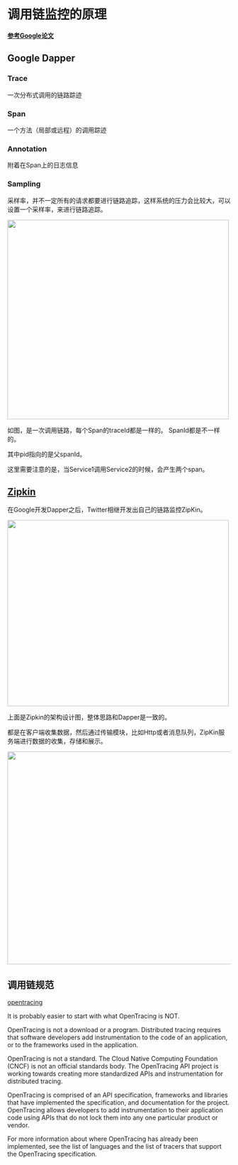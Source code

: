 # 调用链监控的原理


[**参考Google论文**](http://static.googleusercontent.com/media/research.google.com/zh-CN//pubs/archive/36356.pdf)


## Google Dapper

### Trace

一次分布式调用的链路踪迹

### Span

一个方法（局部或远程）的调用踪迹

### Annotation

附着在Span上的日志信息

### Sampling

采样率，并不一定所有的请求都要进行链路追踪，这样系统的压力会比较大，可以设置一个采样率，来进行链路追踪。


<img src="https://oscimg.oschina.net/oscnet/up-30629d65d59c01420f8218e1e0e6344c460.png" width=500 height=450>

如图，是一次调用链路，每个Span的traceId都是一样的。 SpanId都是不一样的。

其中pid指向的是父spanId。

这里需要注意的是，当Service1调用Service2的时候，会产生两个span。





## [Zipkin](https://zipkin.io/)


在Google开发Dapper之后，Twitter相继开发出自己的链路监控ZipKin。

<img src="https://oscimg.oschina.net/oscnet/up-20f28e0ddce155a2bc4edee9ee2befb759a.png" width=500 height=420>

上面是Zipkin的架构设计图，整体思路和Dapper是一致的。

都是在客户端收集数据，然后通过传输模块，比如Http或者消息队列，ZipKin服务端进行数据的收集，存储和展示。

<img src="https://oscimg.oschina.net/oscnet/up-8ab9bbdb8cd9db9ddda411b28fa53d64901.png" width=1000 height=480>



## 调用链规范

[opentracing](https://opentracing.io/)


It is probably easier to start with what OpenTracing is NOT.

OpenTracing is not a download or a program. Distributed tracing requires that software developers add instrumentation to the code of an application, or to the frameworks used in the application.

OpenTracing is not a standard. The Cloud Native Computing Foundation (CNCF) is not an official standards body. The OpenTracing API project is working towards creating more standardized APIs and instrumentation for distributed tracing.

OpenTracing is comprised of an API specification, frameworks and libraries that have implemented the specification, and documentation for the project. OpenTracing allows developers to add instrumentation to their application code using APIs that do not lock them into any one particular product or vendor.

For more information about where OpenTracing has already been implemented, see the list of languages and the list of tracers that support the OpenTracing specification.
